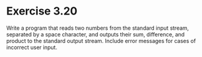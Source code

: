# Exercise 3.20
Write a program that reads two numbers from the standard input stream, separated by a space character, and outputs their sum, difference, and product to the standard output stream. Include error messages for cases of incorrect user input.
